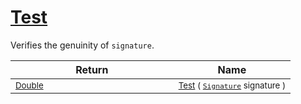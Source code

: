 # [Test](./Verifier-100664119.md)

Verifies the genuinity of `signature`.

| Return | Name | 
| --- | --- | 
| <sub>[Double](https://docs.microsoft.com/en-us/dotnet/api/System.Double)</sub><img width=200/>| <sub>[Test](./Verifier-100664119.md) ( [`Signature`](./../../Signature.md) signature )</sub>| <br>


